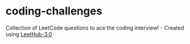 # coding-challenges
Collection of LeetCode questions to ace the coding interview! - Created using [LeetHub-3.0](https://github.com/raphaelheinz/LeetHub-3.0)
